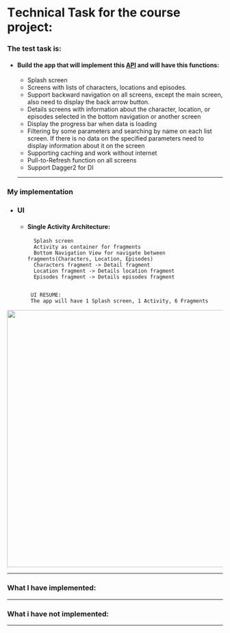 # Тechnical Task for the course project:


### The test task is: 
 * #### Build the app that will implement this  [API](https://rickandmortyapi.com/) and will have this functions:
    * Splash screen
    * Screens with lists of characters, locations and episodes.
    * Support backward navigation on all screens, except the main screen, also need to display the back arrow button.
    * Details screens with information about the character, location, or episodes selected in the bottom navigation or another screen
    * Display the progress bar when data is loading
    * Filtering by some parameters and searching by name on each list screen. If there is no data on the specified parameters need to display information about it on the screen
    * Supporting caching and work without internet
    * Pull-to-Refresh function on all screens
    * Support Dagger2 for DI
   
    ---


### My implementation

* ### UI 
    * #### Single Activity Architecture:

            Splash screen
            Activity as container for fragments
            Bottom Navigation View for navigate between fragments(Characters, Location, Episodes)
            Characters fragment -> Detail fragment
            Location fragment -> Details location fragment
            Episodes fragment -> Details episodes fragment
            
    
           UI RESUME:
           The app will have 1 Splash screen, 1 Activity, 6 Fragments
    
<img src=https://user-images.githubusercontent.com/117711604/203156372-8eab6d0d-6f0a-4df9-91d3-24da3b56eaff.svg width=600>

---

### What I have implemented:
---




### What i have not implemented:
---
